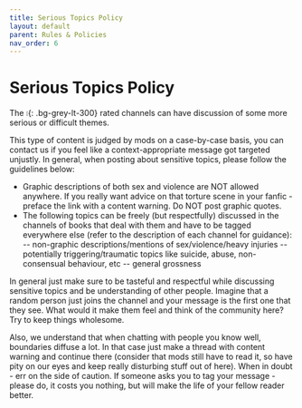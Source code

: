 ```yaml
---
title: Serious Topics Policy
layout: default
parent: Rules & Policies
nav_order: 6
---
```


# Serious Topics Policy

The `❕`{: .bg-grey-lt-300} rated channels can have discussion of some more serious or difficult themes.

This type of content is judged by mods on a case-by-case basis, you can contact us if you feel like a context-appropriate message got targeted unjustly. In general, when posting about sensitive topics, please follow the guidelines below:

- Graphic descriptions of both sex and violence are NOT allowed anywhere. If you really want advice on that torture scene in your fanfic - preface the link with a content warning. Do NOT post graphic quotes.
- The following topics can be freely (but respectfully) discussed in the channels of books that deal with them and have to be tagged everywhere else (refer to the description of each channel for guidance):
-- non-graphic descriptions/mentions of sex/violence/heavy injuries
-- potentially triggering/traumatic topics like suicide, abuse, non-consensual behaviour, etc
-- general grossness

In general just make sure to be tasteful and respectful while discussing sensitive topics and be understanding of other people. Imagine that a random person just joins the channel and your message is the first one that they see. What would it make them feel and think of the community here? Try to keep things wholesome.

Also, we understand that when chatting with people you know well, boundaries diffuse a lot. In that case just make a thread with content warning and continue there (consider that mods still have to read it, so have pity on our eyes and keep really disturbing stuff out of here).
When in doubt - err on the side of caution. If someone asks you to tag your message - please do, it costs you nothing, but will make the life of your fellow reader better.

